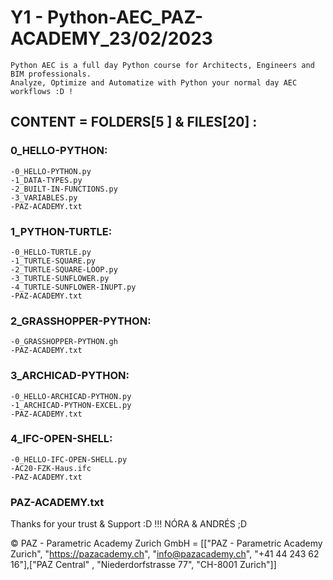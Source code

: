 # Y1 - Python-AEC_PAZ-ACADEMY_23/02/2023
	Python AEC is a full day Python course for Architects, Engineers and BIM professionals.
	Analyze, Optimize and Automatize with Python your normal day AEC workflows :D !

## CONTENT = FOLDERS[5 ] & FILES[20] :

### 0_HELLO-PYTHON:
	-0_HELLO-PYTHON.py
	-1_DATA-TYPES.py
	-2_BUILT-IN-FUNCTIONS.py
	-3_VARIABLES.py
	-PAZ-ACADEMY.txt
### 1_PYTHON-TURTLE:
	-0_HELLO-TURTLE.py
	-1_TURTLE-SQUARE.py
	-2_TURTLE-SQUARE-LOOP.py
	-3_TURTLE-SUNFLOWER.py
	-4_TURTLE-SUNFLOWER-INUPT.py
	-PAZ-ACADEMY.txt
### 2_GRASSHOPPER-PYTHON:
	-0_GRASSHOPPER-PYTHON.gh
	-PAZ-ACADEMY.txt
### 3_ARCHICAD-PYTHON:
	-0_HELLO-ARCHICAD-PYTHON.py
	-1_ARCHICAD-PYTHON-EXCEL.py
	-PAZ-ACADEMY.txt
### 4_IFC-OPEN-SHELL:
	-0_HELLO-IFC-OPEN-SHELL.py
	-AC20-FZK-Haus.ifc
	-PAZ-ACADEMY.txt
### PAZ-ACADEMY.txt

Thanks for your trust & Support :D !!!
NÓRA & ANDRÉS ;D

© PAZ - Parametric Academy Zurich GmbH = [["PAZ - Parametric Academy Zurich", "https://pazacademy.ch", "info@pazacademy.ch", "+41 44 243 62 16"],["PAZ Central" , "Niederdorfstrasse 77", "CH-8001 Zurich"]]
